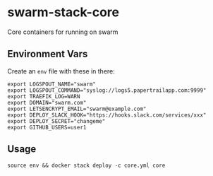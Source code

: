# swarm-stack-core
Core containers for running on swarm

## Environment Vars

Create an `env` file with these in there:

```
export LOGSPOUT_NAME="swarm"
export LOGSPOUT_COMMAND="syslog://logs5.papertrailapp.com:9999"
export TRAEFIK_LOG=WARN
export DOMAIN="swarm.com"
export LETSENCRYPT_EMAIL="swarm@example.com"
export DEPLOY_SLACK_HOOK="https://hooks.slack.com/services/xxx"
export DEPLOY_SECRET="changeme"
export GITHUB_USERS=user1
```

## Usage

```
source env && docker stack deploy -c core.yml core
```

